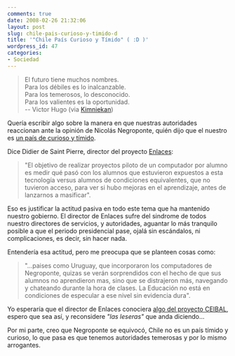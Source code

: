 ```yaml
---
comments: true
date: 2008-02-26 21:32:06
layout: post
slug: chile-pais-curioso-y-timido-d
title: '"Chile País Curioso y Tímido" ( :D )'
wordpress_id: 47
categories:
- Sociedad
---
```


> El futuro tiene muchos nombres.   
Para los débiles es lo inalcanzable.   
Para los temerosos, lo desconocido.   
Para los valientes es la oportunidad.   
-- Victor Hugo (via [Kimniekan](http://www.ricardodiaz.org/archives/2008/02/victor-hugo.html))

Quería escribir algo sobre la manera en que nuestras autoridades reaccionan ante la opinión de Nicolás Negroponte, quién dijo que el nuestro es [un país de curioso y tímido](http://dev.cl/8xcv).

Dice Didier de Saint Pierre, director del proyecto [Enlaces](http://www.enlaces.cl/):

> "El objetivo de realizar proyectos piloto de un computador por alumno es medir qué pasó con los alumnos que estuvieron expuestos a esta tecnología versus alumnos de condiciones equivalentes, que no tuvieron acceso, para ver si hubo mejoras en el aprendizaje, antes de lanzarnos a masificar".

Eso es justificar la actitud pasiva en todo este tema que ha mantenido nuestro gobierno. El director de Enlaces sufre del sindrome de todos nuestro directores de servicios, y autoridades, aguantar lo más tranquilo posible a que el periodo presidencial pase, ojalá sin escándalos, ni complicaciones, es decir, sin hacer nada.

Entendería esa actitud, pero me preocupa que se planteen cosas como:

> "...paises como Uruguay, que incorporaron los computadores de Negroponte, quizas se verán sorprendidos con el hecho de que sus alumnos no aprendieron mas, sino que se distrajeron más, navegando y chateando durante la hora de clases. La Educación no está en condiciones de especular a ese nivel sin evidencia dura".

Yo esperaría que el director de Enlaces conociera [algo del proyecto CEIBAL](http://www.lnds.net/2007/11/el_proyecto_ceibal_midiendo_el_impacto_d.html), espero que sea así, y reconsidere _"las leseras"_ que anda diciendo...

Por mi parte, creo que Negroponte se equivocó, Chile no es un país tímido y curioso, lo que pasa es que tenemos autoridades temerosas y por lo mismo arrogantes.



